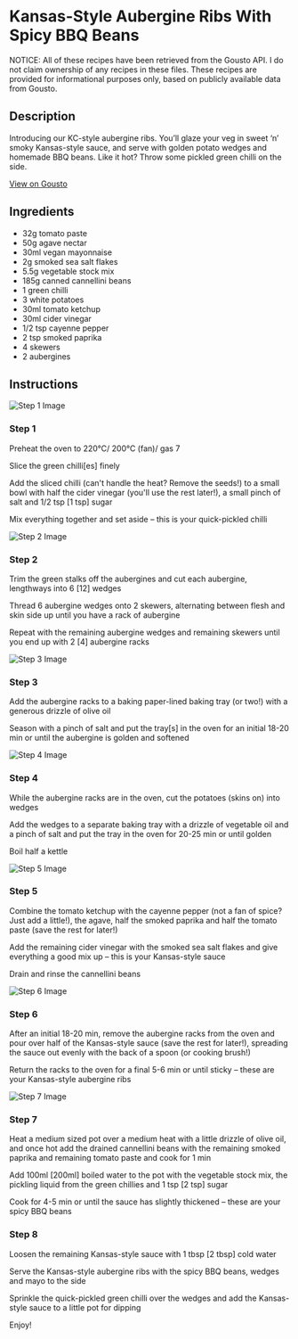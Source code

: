 # Kansas-Style Aubergine Ribs With Spicy BBQ Beans

NOTICE: All of these recipes have been retrieved from the Gousto API. I do not claim ownership of any recipes in these files. These recipes are provided for informational purposes only, based on publicly available data from Gousto.

## Description

Introducing our KC-style aubergine ribs. You’ll glaze your veg in sweet ‘n’ smoky Kansas-style sauce, and serve with golden potato wedges and homemade BBQ beans. Like it hot? Throw some pickled green chilli on the side. 

[View on Gousto](https://www.gousto.co.uk/recipes/cookbook/kansas-style-aubergine-ribs-with-spicy-bbq-beans-wedges)

## Ingredients

- 32g tomato paste
- 50g agave nectar
- 30ml vegan mayonnaise
- 2g smoked sea salt flakes
- 5.5g vegetable stock mix
- 185g canned cannellini beans
- 1 green chilli
- 3 white potatoes
- 30ml tomato ketchup
- 30ml cider vinegar
- 1/2 tsp cayenne pepper
- 2 tsp smoked paprika
- 4 skewers
- 2 aubergines

## Instructions

![Step 1 Image](https://production-media.gousto.co.uk/cms/recipe-step-image/Step-1-copy-1651056788013-x200.jpg)

### Step 1

Preheat the oven to 220°C/ 200°C (fan)/ gas 7

Slice the green chilli<span class="text-danger">[es]</span> finely

Add the sliced chilli (can't handle the heat? Remove the seeds!) to a small bowl with half the cider vinegar (you'll use the rest later!), a small pinch of salt and 1/2 tsp <span class="text-danger">[1 tsp]</span> sugar

Mix everything together and set aside – this is your quick-pickled chilli

![Step 2 Image](https://production-media.gousto.co.uk/cms/recipe-step-image/Step-2-1651056795077-x200.jpg)

### Step 2

Trim the green stalks off the aubergines and cut each aubergine, lengthways into 6 <span class="text-danger">[12] </span>wedges

Thread 6 aubergine wedges onto 2 skewers, alternating between flesh and skin side up until you have a rack of aubergine

Repeat with the remaining aubergine wedges and remaining skewers until you end up with 2 <span class="text-danger">[4]</span> aubergine racks

![Step 3 Image](https://production-media.gousto.co.uk/cms/recipe-step-image/Step-3-1651056802038-x200.jpg)

### Step 3

Add the aubergine racks to a baking paper-lined baking tray (or two!) with a generous drizzle of olive oil

Season with a pinch of salt and put the tray<span class="text-danger">[s]</span> in the oven for an initial 18-20 min or until the aubergine is golden and softened

![Step 4 Image](https://production-media.gousto.co.uk/cms/recipe-step-image/Step-4-copy-1651056808581-x200.jpg)

### Step 4

While the aubergine racks are in the oven, cut the potatoes (skins on) into wedges

Add the wedges to a separate baking tray with a drizzle of vegetable oil and a pinch of salt and put the tray in the oven for 20-25 min or until golden

Boil half a kettle

![Step 5 Image](https://production-media.gousto.co.uk/cms/recipe-step-image/Step-5-1651056820919-x200.jpg)

### Step 5

Combine the tomato ketchup with the<span class="text-danger"> </span>cayenne pepper (not a fan of spice? Just add a little!), the agave, half the smoked paprika and half the tomato paste (save the rest for later!)

Add the remaining cider vinegar with the smoked sea salt flakes and give everything a good mix up – this is your Kansas-style sauce

Drain and rinse the cannellini beans

![Step 6 Image](https://production-media.gousto.co.uk/cms/recipe-step-image/Step-6-copy-1651056828160-x200.jpg)

### Step 6

After an initial 18-20 min, remove the aubergine racks from the oven and pour over half of the Kansas-style sauce (save the rest for later!), spreading the sauce out evenly with the back of a spoon (or cooking brush!)

Return the racks to the oven for a final 5-6 min or until sticky – these are your Kansas-style aubergine ribs

![Step 7 Image](https://production-media.gousto.co.uk/cms/recipe-step-image/Step-7-1651056834753-x200.jpg)

### Step 7

Heat a medium sized pot over a medium heat with a little drizzle of olive oil, and once hot add the drained cannellini beans with the remaining smoked paprika and remaining tomato paste and cook for 1 min

Add 100ml <span class="text-danger">[200ml]</span> boiled water to the pot with the vegetable stock mix, the pickling liquid from the green chillies and 1 tsp <span class="text-danger">[2 tsp]</span> sugar

Cook for 4-5 min or until the sauce has slightly thickened – these are your spicy BBQ beans

### Step 8

Loosen the remaining Kansas-style sauce with 1 tbsp<span class="text-danger"> [2 tbsp]</span> cold water

Serve the Kansas-style aubergine ribs with the spicy BBQ beans, wedges and mayo to the side

Sprinkle the quick-pickled green chilli over the wedges and add the Kansas-style sauce to a little pot for dipping

Enjoy!


